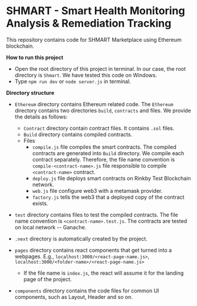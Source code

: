 # SHMART - Smart Health Monitoring Analysis & Remediation Tracking
This repository contains code for SHMART Marketplace using Ethereum blockchain.


**How to run this project**

- Open the root directory of this project in terminal. In our case, the root directory is `Shmart`. We
have tested this code on Windows.
- Type `npm run dev` or `node server.js` in terminal.


**Directory structure**

-  `Ethereum` directory contains Ethereum related code. The `Ethereum` directory contains
    two directories `build`, `contracts` and files. We provide the details as follows:
      - `Contract` directory contain contract files. It contains `.sol` files.
      - `Build` directory contains compiled contracts.
      - Files
        - `compile.js` file compiles the smart contracts. The compiled contracts are generated into `Build` directory. We compile each contract separately. Therefore, the file name convention is `compile-<contract-name>.js` file responsible to compile `<contract-name>` contract.
        - `deploy.js` file deploys smart contracts on Rinkby Test Blockchain network.
        -  `web.js` file configure web3 with a metamask provider.
        -  `factory.js` tells the web3 that a deployed copy of the contract exists.


- `test` directory contains files to test the compiled contracts. The file name convention is  `<contract-name>.test.js`. The contracts are tested on local network -- Ganache.

- `.next` directory is automatically created by the project.
- `pages` directory contains react components that get turned into a  webpages. E.g., `localhost:3000/<react-page-name.js>`, `localhost:3000/<folder-name>/<react-page-name.js>`
  - If the file name is `index.js`, the react will assume it for the landing page of the project.

- `components` directory contains the code files for common UI components, such as Layout, Header and so on.
